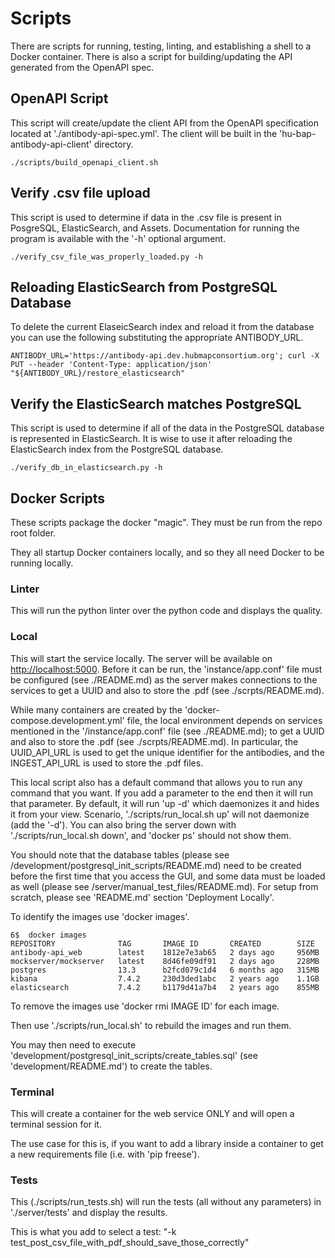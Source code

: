 # Scripts

There are scripts for running, testing, linting, and establishing a shell to a Docker container.
There is also a script for building/updating the API generated from the OpenAPI spec.

## OpenAPI Script

This script will create/update the client API from the OpenAPI
specification located at './antibody-api-spec.yml'. The client will be built in the 'hu-bap-antibody-api-client' directory.
```commandline
./scripts/build_openapi_client.sh
```

## Verify .csv file upload

This script is used to determine if data in the .csv file is present
in PosgreSQL, ElasticSearch, and Assets. Documentation for running the program is available with the '-h' optional argument.
```commandline
./verify_csv_file_was_properly_loaded.py -h
```

## Reloading ElasticSearch from PostgreSQL Database

To delete the current ElaseicSearch index and reload it from the database you can use the following substituting the appropriate ANTIBODY_URL.
```commandline
ANTIBODY_URL='https://antibody-api.dev.hubmapconsortium.org'; curl -X PUT --header 'Content-Type: application/json' "${ANTIBODY_URL}/restore_elasticsearch"
```

## Verify the ElasticSearch matches PostgreSQL

This script is used to determine if all of the data in the PostgreSQL
database is represented in ElasticSearch. It is wise to use it after reloading the ElasticSearch index from the PostgreSQL database.
```commandline
./verify_db_in_elasticsearch.py -h
```

## Docker Scripts
These scripts package the docker "magic".  They must be run from the repo root folder.

They all startup Docker containers locally, and so they all need Docker to be running locally.

### Linter

This will run the python linter over the python code and displays the quality.

### Local

This will start the service locally.
The server will be available on [http://localhost:5000](http://localhost:5000).
Before it can be run, the 'instance/app.conf' file must be configured (see ./README.md) as the server makes connections to the services to get a UUID and also to store the .pdf (see ./scrpts/README.md).

While many containers are created by the 'docker-compose.development.yml' file, the local environment depends on services mentioned in the '/instance/app.conf' file (see ./README.md); to get a UUID and also to store the .pdf (see ./scrpts/README.md).
In particular, the UUID_API_URL is used to get the unique identifier for the antibodies, and
the INGEST_API_URL is used to store the .pdf files.

This local script also has a default command that allows you to run any command that you want.
If you add a parameter to the end then it will run that parameter.
By default, it will run 'up -d' which daemonizes it and hides it from your view.
Scenario, './scripts/run_local.sh up' will not daemonize (add the '-d').
You can also bring the server down with  './scripts/run_local.sh down', and 'docker ps' should not show them.

You should note that the database tables (please see /development/postgresql_init_scripts/README.md)
need to be created before the first time that you access the GUI,
and some data must be loaded as well (please see /server/manual_test_files/README.md).
For setup from scratch, please see 'README.md' section 'Deployment Locally'.

To identify the images use 'docker images'.
```commandline
6$  docker images
REPOSITORY              TAG       IMAGE ID       CREATED        SIZE
antibody-api_web        latest    1812e7e3ab65   2 days ago     956MB
mockserver/mockserver   latest    8d46fe09df91   2 days ago     228MB
postgres                13.3      b2fcd079c1d4   6 months ago   315MB
kibana                  7.4.2     230d3ded1abc   2 years ago    1.1GB
elasticsearch           7.4.2     b1179d41a7b4   2 years ago    855MB
```
To remove the images use 'docker rmi IMAGE ID' for each image.

Then use './scripts/run_local.sh' to rebuild the images and run them.

You may then need to execute 'development/postgresql_init_scripts/create_tables.sql' (see 'development/README.md') to create the tables.

### Terminal

This will create a container for the web service ONLY and will open a terminal session for it.

The use case for this is, if you want to add a library inside a container to get a new requirements file (i.e. with 'pip freese').

### Tests

This (./scripts/run_tests.sh) will run the tests (all without any parameters) in './server/tests' and display the results.

This is what you add to select a test: "-k test_post_csv_file_with_pdf_should_save_those_correctly"
